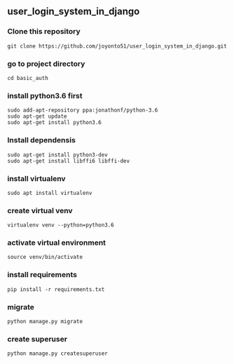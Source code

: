 ## user_login_system_in_django

### Clone this repository
`git clone https://github.com/joyonto51/user_login_system_in_django.git`

### go to project directory

`cd basic_auth`

### install python3.6 first
```
sudo add-apt-repository ppa:jonathonf/python-3.6
sudo apt-get update
sudo apt-get install python3.6
```
### Install dependensis
```
sudo apt-get install python3-dev
sudo apt-get install libffi6 libffi-dev
```

### install virtualenv

`sudo apt install virtualenv`

### create virtual venv

`virtualenv venv --python=python3.6`

### activate virtual environment

`source venv/bin/activate`

### install requirements

`pip install -r requirements.txt`

### migrate
`python manage.py migrate`

### create superuser
`python manage.py createsuperuser`
